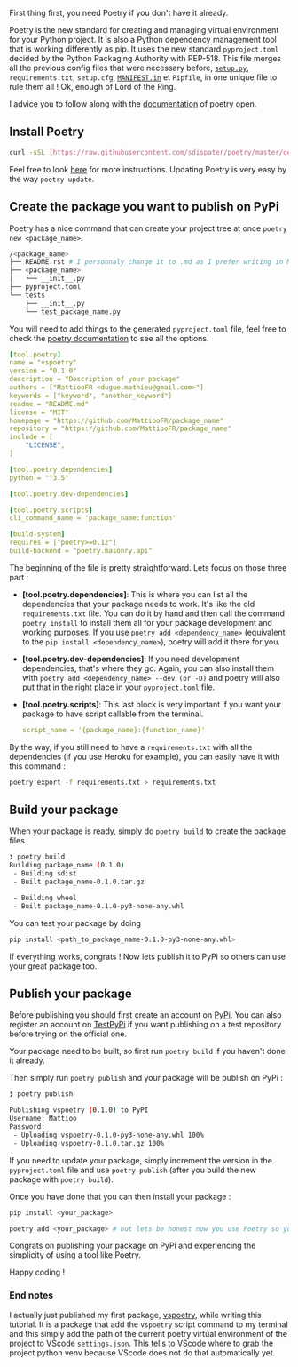 <!--
.. title: Publish a package on PyPi using Poetry
.. slug: publish-a-package-on-pypi-using-poetry
.. date: 2020-04-23 21:31:25 UTC+02:00
.. tags: poetry, package
.. category:
.. link:
.. description: Tutorial to publish a package on PyPi using Poetry
.. type: text
.. medium: yes
.. devto: yes
-->

First thing first, you need Poetry if you don't have it already.

Poetry is the new standard for creating and managing virtual environment for your Python project. It is also a Python dependency management tool that is working differently as pip. It uses the new standard `pyproject.toml` decided by the Python Packaging Authority with PEP-518. This file merges all the previous config files that were necessary before, [`setup.py`](http://setup.py/), `requirements.txt`, `setup.cfg`, [`MANIFEST.in`](http://manifest.in/) et `Pipfile`, in one unique file to rule them all ! Ok, enough of Lord of the Ring.

I advice you to follow along with the [documentation](https://python-poetry.org/docs/cli/) of poetry open.
<!-- TEASER_END -->

## Install Poetry

```bash
curl -sSL [https://raw.githubusercontent.com/sdispater/poetry/master/get-poetry.py](https://raw.githubusercontent.com/sdispater/poetry/master/get-poetry.py) | python
```

Feel free to look [here](https://python-poetry.org/docs/) for more instructions. Updating Poetry is very easy by the way `poetry update`.

## Create the package you want to publish on PyPi

Poetry has a nice command that can create your project tree at once `poetry new <package_name>`.

```bash
/<package_name>
├── README.rst # I personnaly change it to .md as I prefer writing in Markdown
├── <package_name>
│   └── __init__.py
├── pyproject.toml
└── tests
    ├── __init__.py
    └── test_package_name.py
```

You will need to add things to the generated `pyproject.toml` file, feel free to check the [poetry documentation](https://poetry.eustace.io/docs/pyproject/) to see all the options.

```yaml
[tool.poetry]
name = "vspoetry"
version = "0.1.0"
description = "Description of your package"
authors = ["MattiooFR <dugue.mathieu@gmail.com>"]
keywords = ["keyword", "another_keyword"]
readme = "README.md"
license = "MIT"
homepage = "https://github.com/MattiooFR/package_name"
repository = "https://github.com/MattiooFR/package_name"
include = [
    "LICENSE",
]

[tool.poetry.dependencies]
python = "^3.5"

[tool.poetry.dev-dependencies]

[tool.poetry.scripts]
cli_command_name = 'package_name:function'

[build-system]
requires = ["poetry>=0.12"]
build-backend = "poetry.masonry.api"
```

The beginning of the file is pretty straightforward. Lets focus on those three part :

- **[tool.poetry.dependencies]**: This is where you can list all the dependencies that your package needs to work. It's like the old `requirements.txt` file.
You can do it by hand and then call the command `poetry install` to install them all for your package development and working purposes. If you use `poetry add <dependency_name>` (equivalent to the `pip install <dependency_name>`), poetry will add it there for you.
- **[tool.poetry.dev-dependencies]**: If you need development dependencies, that's where they go. Again, you can also install them with `poetry add <dependency_name> --dev (or -D)` and poetry will also put that in the right place in your `pyproject.toml` file.
- **[tool.poetry.scripts]**: This last block is very important if you want your package to have script callable from the terminal.

    ```yaml
    script_name = '{package_name}:{function_name}'
    ```

By the way, if you still need to have a `requirements.txt` with all the dependencies (if you use Heroku for example), you can easily have it with this command :

```bash
poetry export -f requirements.txt > requirements.txt
```

## Build your package

When your package is ready, simply do `poetry build` to create the package files

```bash
❯ poetry build
Building package_name (0.1.0)
 - Building sdist
 - Built package_name-0.1.0.tar.gz

 - Building wheel
 - Built package_name-0.1.0-py3-none-any.whl
```

You can test your package by doing

```bash
pip install <path_to_package_name-0.1.0-py3-none-any.whl>
```

If everything works, congrats ! Now lets publish it to PyPi so others can use your great package too.

## Publish your package

Before publishing you should first create an account on [PyPi](https://pypi.org/account/register/). You can also register an account on [TestPyPi](https://test.pypi.org/account/register/) if you want publishing on a test repository before trying on the official one.

Your package need to be built, so first run `poetry build` if you haven't done it already.

Then simply run `poetry publish` and your package will be publish on PyPi :

```bash
❯ poetry publish

Publishing vspoetry (0.1.0) to PyPI
Username: Mattioo
Password:
 - Uploading vspoetry-0.1.0-py3-none-any.whl 100%
 - Uploading vspoetry-0.1.0.tar.gz 100%
```

If you need to update your package, simply increment the version in the `pyproject.toml` file and use `poetry publish` (after you build the new package with `poetry build`).

Once you have done that you can then install your package :

```bash
pip install <your_package>

poetry add <your_package> # but lets be honest now you use Poetry so you would do this !
```

Congrats on publishing your package on PyPi and experiencing the simplicity of using a tool like Poetry.

Happy coding !

### End notes

I actually just published my first package, [vspoetry](https://pypi.org/project/vspoetry/), while writing this tutorial. It is a package that add the `vspoetry` script command to my terminal and this simply add the path of the current poetry virtual environment of the project to VScode `settings.json`. This tells to VScode where to grab the project python venv because VScode does not do that automatically yet.
